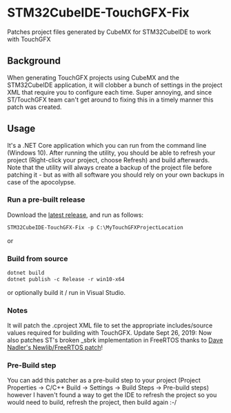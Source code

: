 # STM32CubeIDE-TouchGFX-Fix
Patches project files generated by CubeMX for STM32CubeIDE to work with TouchGFX

## Background

When generating TouchGFX projects using CubeMX and the STM32CubeIDE application, it will clobber a bunch of settings in the project XML that require you to configure each time. Super annoying, and since ST/TouchGFX team can't get around to fixing this in a timely manner this patch was created.

## Usage
It's a .NET Core application which you can run from the command line (Windows 10). After running the utility, you should be able to refresh your project (Right-click your project, choose Refresh) and build afterwards. Note that the utility will always create a backup of the project file before patching it - but as with all software you should rely on your own backups in case of the apocolypse.

### Run a pre-built release

Download the [latest release](https://github.com/replaysMike/STM32CubeIDE-TouchGFX-Fix/releases), and run as follows:

```ps
STM32CubeIDE-TouchGFX-Fix -p C:\MyTouchGFXProjectLocation
```

or

### Build from source

```ps
dotnet build
dotnet publish -c Release -r win10-x64
```

or optionally build it / run in Visual Studio.

### Notes

It will patch the .cproject XML file to set the appropriate includes/source values required for building with TouchGFX.
Update Sept 26, 2019: Now also patches ST's broken \_sbrk implementation in FreeRTOS thanks to [Dave Nadler's Newlib/FreeRTOS patch](http://www.nadler.com/embedded/newlibAndFreeRTOS.html)!

### Pre-Build step

You can add this patcher as a pre-build step to your project (Project Properties -> C/C++ Build -> Settings -> Build Steps -> Pre-build steps) however I haven't found a way to get the IDE to refresh the project so you would need to build, refresh the project, then build again :-/
